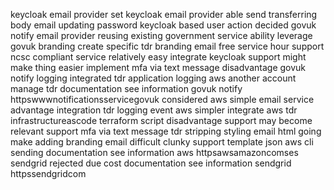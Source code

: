 keycloak email provider set keycloak email provider able send transferring body email updating password keycloak based user action decided govuk notify email provider reusing existing government service ability leverage govuk branding create specific tdr branding email free service hour support ncsc compliant service relatively easy integrate keycloak support might make thing easier implement mfa via text message disadvantage govuk notify logging integrated tdr application logging aws another account manage tdr documentation see information govuk notify httpswwwnotificationsservicegovuk considered aws simple email service advantage integration tdr logging event aws simpler integrate aws tdr infrastructureascode terraform script disadvantage support may become relevant support mfa via text message tdr stripping styling email html going make adding branding email difficult clunky support template json aws cli sending documentation see information aws httpsawsamazoncomses sendgrid rejected due cost documentation see information sendgrid httpssendgridcom